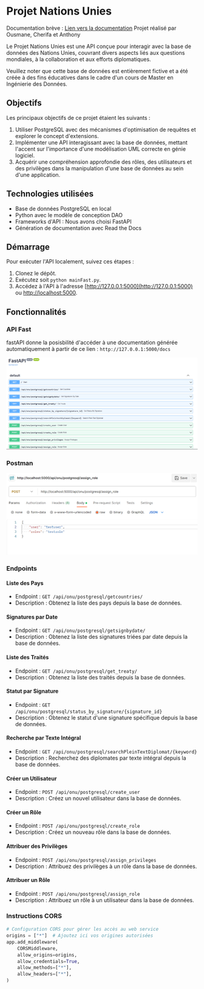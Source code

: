 # Projet Nations Unies

Documentation brève : [Lien vers la documentation](https://projet-final-bdd.readthedocs.io/fr/latest/index.html)
Projet réalisé par Ousmane, Cherifa et Anthony

Le Projet Nations Unies est une API conçue pour interagir avec la base de données des Nations Unies, couvrant divers aspects liés aux questions mondiales, à la collaboration et aux efforts diplomatiques.

Veuillez noter que cette base de données est entièrement fictive et a été créée à des fins éducatives dans le cadre d'un cours de Master en Ingénierie des Données.

## Objectifs

Les principaux objectifs de ce projet étaient les suivants :

1. Utiliser PostgreSQL avec des mécanismes d'optimisation de requêtes et explorer le concept d'extensions.
2. Implémenter une API interagissant avec la base de données, mettant l'accent sur l'importance d'une modélisation UML correcte en génie logiciel.
3. Acquérir une compréhension approfondie des rôles, des utilisateurs et des privilèges dans la manipulation d'une base de données au sein d'une application.

## Technologies utilisées

- Base de données PostgreSQL en local
- Python avec le modèle de conception DAO
- Frameworks d'API : Nous avons choisi FastAPI
- Génération de documentation avec Read the Docs

## Démarrage

Pour exécuter l'API localement, suivez ces étapes :

1. Clonez le dépôt.
2. Exécutez soit `python mainFast.py`.
3. Accédez à l'API à l'adresse [http://127.0.0.1:5000](http://127.0.0.1:5000) ou [http://localhost:5000](http://localhost:5000).

## Fonctionnalités

### API Fast
fastAPI donne la posisbilité d'accéder à une documentation générée automatiquement à partir de ce lien : 
`http://127.0.0.1:5000/docs`

![img.png](utils/imgFast.png)

### Postman
![img.png](utils/imgDoc.png)

### Endpoints

#### Liste des Pays

- Endpoint : `GET /api/onu/postgresql/getcountries/`
- Description : Obtenez la liste des pays depuis la base de données.

#### Signatures par Date

- Endpoint : `GET /api/onu/postgresql/getsignbydate/`
- Description : Obtenez la liste des signatures triées par date depuis la base de données.

#### Liste des Traités

- Endpoint : `GET /api/onu/postgresql/get_treaty/`
- Description : Obtenez la liste des traités depuis la base de données.

#### Statut par Signature

- Endpoint : `GET /api/onu/postgresql/status_by_signature/{signature_id}`
- Description : Obtenez le statut d'une signature spécifique depuis la base de données.

#### Recherche par Texte Intégral

- Endpoint : `GET /api/onu/postgresql/searchPleinTextDiplomat/{keyword}`
- Description : Recherchez des diplomates par texte intégral depuis la base de données.

#### Créer un Utilisateur

- Endpoint : `POST /api/onu/postgresql/create_user`
- Description : Créez un nouvel utilisateur dans la base de données.

#### Créer un Rôle

- Endpoint : `POST /api/onu/postgresql/create_role`
- Description : Créez un nouveau rôle dans la base de données.

#### Attribuer des Privilèges

- Endpoint : `POST /api/onu/postgresql/assign_privileges`
- Description : Attribuez des privilèges à un rôle dans la base de données.

#### Attribuer un Rôle

- Endpoint : `POST /api/onu/postgresql/assign_role`
- Description : Attribuez un rôle à un utilisateur dans la base de données.

### Instructions CORS

```python
# Configuration CORS pour gérer les accès au web service
origins = ["*"]  # Ajoutez ici vos origines autorisées
app.add_middleware(
    CORSMiddleware,
    allow_origins=origins,
    allow_credentials=True,
    allow_methods=["*"],
    allow_headers=["*"],
)
